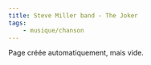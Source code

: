 ```yaml
---
title: Steve Miller band - The Joker
tags:
    - musique/chanson
---
```


Page créée automatiquement, mais vide.
